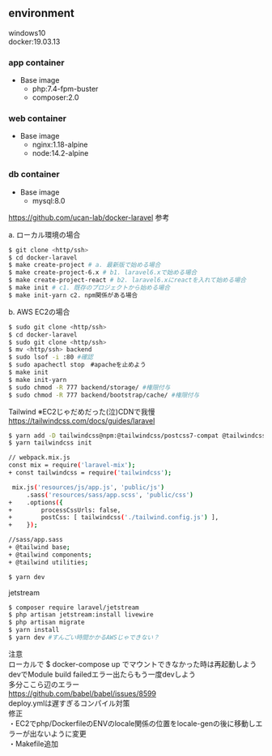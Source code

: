 ## environment  
windows10  
docker:19.03.13  
### app container  
- Base image  
  - php:7.4-fpm-buster  
  - composer:2.0  
### web container  
- Base image  
  - nginx:1.18-alpine  
  - node:14.2-alpine  
### db container  
- Base image  
  - mysql:8.0  
  
https://github.com/ucan-lab/docker-laravel 参考  


a. ローカル環境の場合
```bash
$ git clone <http/ssh>
$ cd docker-laravel
$ make create-project # a. 最新版で始める場合
$ make create-project-6.x # b1. laravel6.xで始める場合
$ make create-project-react # b2. laravel6.xにreactを入れて始める場合
$ make init # c1. 既存のプロジェクトから始める場合
$ make init-yarn c2. npm関係がある場合
```
b. AWS EC2の場合
```bash
$ sudo git clone <http/ssh>
$ cd docker-laravel
$ sudo git clone <http/ssh>
$ mv <http/ssh> backend
$ sudo lsof -i :80 #確認
$ sudo apachectl stop　#apacheを止めよう
$ make init
$ make init-yarn
$ sudo chmod -R 777 backend/storage/ #権限付与
$ sudo chmod -R 777 backend/bootstrap/cache/ #権限付与
```
Tailwind ※EC2じゃだめだった(泣)CDNで我慢  
https://tailwindcss.com/docs/guides/laravel
```bash
$ yarn add -D tailwindcss@npm:@tailwindcss/postcss7-compat @tailwindcss/postcss7-compat postcss@^7 autoprefixer@^9
$ yarn tailwindcss init

// webpack.mix.js
const mix = require('laravel-mix');
+ const tailwindcss = require('tailwindcss');

 mix.js('resources/js/app.js', 'public/js')
     .sass('resources/sass/app.scss', 'public/css')
+    .options({
+        processCssUrls: false,
+        postCss: [ tailwindcss('./tailwind.config.js') ],
+    });

//sass/app.sass
+ @tailwind base;
+ @tailwind components;
+ @tailwind utilities;

$ yarn dev
```
jetstream  
```bash
$ composer require laravel/jetstream
$ php artisan jetstream:install livewire
$ php artisan migrate
$ yarn install
$ yarn dev #すんごい時間かかるAWSじゃできない？
```
注意  
ローカルで $ docker-compose up でマウントできなかった時は再起動しよう  
devでModule build failedエラー出たらもう一度devしよう  
多分ここら辺のエラー  
https://github.com/babel/babel/issues/8599  
deploy.ymlは遅すぎるコンパイル対策  
修正  
・EC2でphp/DockerfileのENVのlocale関係の位置をlocale-genの後に移動しエラーが出ないように変更  
・Makefile追加
